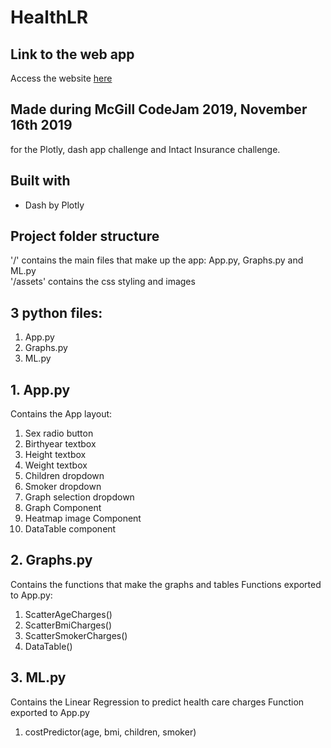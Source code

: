 # HealthLR

## Link to the web app
Access the website [here](https://warm-retreat-63434.herokuapp.com/)

## Made during McGill CodeJam 2019, November 16th 2019
for the Plotly, dash app challenge and Intact Insurance challenge.

## Built with
- Dash by Plotly

## Project folder structure
'/' contains the main files that make up the app: App.py, Graphs.py and ML.py <br>
'/assets' contains the css styling and images

## 3 python files:
1. App.py
2. Graphs.py
3. ML.py

## 1. App.py
Contains the App layout:
1. Sex radio button
2. Birthyear textbox
3. Height textbox
4. Weight textbox
5. Children dropdown
6. Smoker dropdown
7. Graph selection dropdown
8. Graph Component
9. Heatmap image Component
10. DataTable component

## 2. Graphs.py
Contains the functions that make the graphs and tables
Functions exported to App.py:
1. ScatterAgeCharges()
2. ScatterBmiCharges()
3. ScatterSmokerCharges()
4. DataTable()

## 3. ML.py
Contains the Linear Regression to predict health care charges
Function exported to App.py
1. costPredictor(age, bmi, children, smoker)

